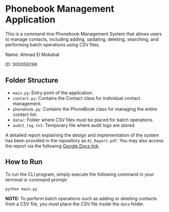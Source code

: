 # Phonebook Management Application

This is a command-line Phonebook Management System that allows users to manage contacts, including adding, updating, deleting, searching, and performing batch operations using CSV files.

Name: Ahmad El Mokahal

ID: 300059298

## Folder Structure
- `main.py`: Entry point of the application.
- `contact.py`: Contains the Contact class for individual contact management.
- `phonebook.py`: Contains the PhoneBook class for managing the entire contact list.
- `data/`: Folder where CSV files must be placed for batch operations.
- `audit_log.txt`: Temporary file where audit logs are stored.

A detailed report explaining the design and implementation of the system has been provided in the repository as `A1_Report.pdf`. You may also access the report via the following [Google Docs link](https://docs.google.com/document/d/1CtgQcDx3sj18IRwRtwhgAt3HNP1_MP5hzE2_2_XnR_A/edit?usp=sharing).

## How to Run

To run the CLI program, simply execute the following command in your terminal or command prompt:

`python main.py`

**NOTE:** To perform batch operations such as adding or deleting contacts from a CSV file, you must place the CSV file inside the `data` folder.


